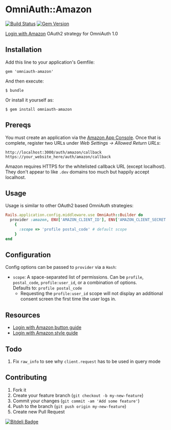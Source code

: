 # OmniAuth::Amazon
[![Build Status](https://travis-ci.org/wingrunr21/omniauth-amazon.png)](https://travis-ci.org/wingrunr21/omniauth-amazon) [![Gem Version](https://badge.fury.io/rb/omniauth-amazon.png)](http://badge.fury.io/rb/omniauth-amazon)

[Login with Amazon](https://login.amazon.com/) OAuth2 strategy for OmniAuth 1.0

## Installation

Add this line to your application's Gemfile:

    gem 'omniauth-amazon'

And then execute:

    $ bundle

Or install it yourself as:

    $ gem install omniauth-amazon

## Prereqs

You must create an application via the [Amazon App Console](https://login.amazon.com/manageApps). Once that is complete, register two URLs under <i>Web Settings -> Allowed Return URLs</i>:

    http://localhost:3000/auth/amazon/callback
    https://your_website_here/auth/amazon/callback

Amazon requires HTTPS for the whitelisted callback URL (except localhost). They don't appear to
like ```.dev``` domains too much but happily accept localhost.

## Usage

Usage is similar to other OAuth2 based OmniAuth strategies:

```ruby
Rails.application.config.middleware.use OmniAuth::Builder do
  provider :amazon, ENV['AMAZON_CLIENT_ID'], ENV['AMAZON_CLIENT_SECRET'],
    {
      :scope => 'profile postal_code' # default scope
    }
end
```

## Configuration

Config options can be passed to `provider` via a `Hash`:

* `scope`: A space-separated list of permissions. Can be `profile`,
  `postal_code`, `profile:user_id`, or a combination of options.  
  Defaults to: `profile postal_code`
    * Requesting the `profile:user_id` scope will not display an additional consent
      screen the first time the user logs in.

## Resources
* [Login with Amazon button guide](https://login.amazon.com/button-guide)
* [Login with Amazon style guide](https://login.amazon.com/style-guide)

## Todo
1. Fix ```raw_info``` to see why ```client.request``` has to be used in query
   mode

## Contributing

1. Fork it
2. Create your feature branch (`git checkout -b my-new-feature`)
3. Commit your changes (`git commit -am 'Add some feature'`)
4. Push to the branch (`git push origin my-new-feature`)
5. Create new Pull Request


[![Bitdeli Badge](https://d2weczhvl823v0.cloudfront.net/wingrunr21/omniauth-amazon/trend.png)](https://bitdeli.com/free "Bitdeli Badge")
